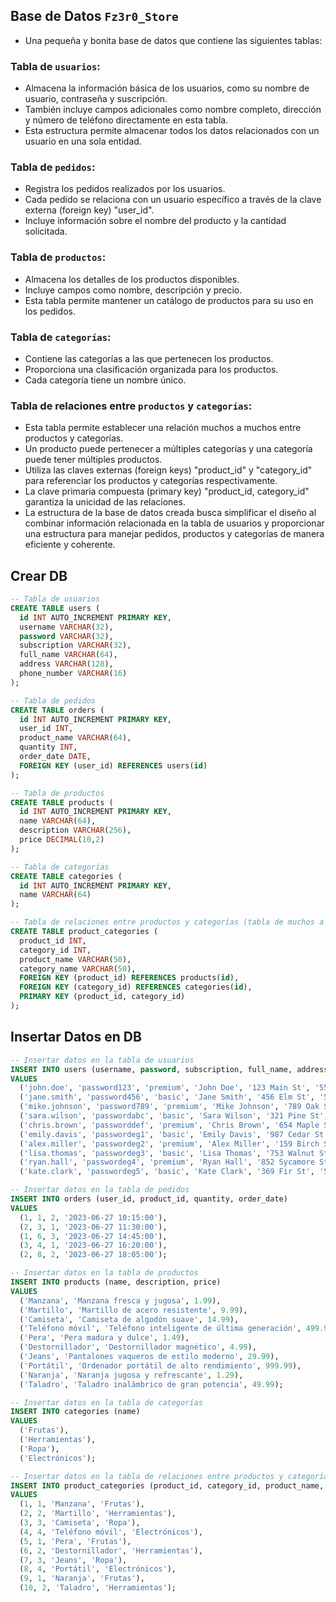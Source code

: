 
## Base de Datos `Fz3r0_Store`

- Una pequeña y bonita base de datos que contiene las siguientes tablas:

### Tabla de `usuarios`:

- Almacena la información básica de los usuarios, como su nombre de usuario, contraseña y suscripción.
- También incluye campos adicionales como nombre completo, dirección y número de teléfono directamente en esta tabla.
- Esta estructura permite almacenar todos los datos relacionados con un usuario en una sola entidad.

### Tabla de `pedidos`:

- Registra los pedidos realizados por los usuarios.
- Cada pedido se relaciona con un usuario específico a través de la clave externa (foreign key) "user_id".
- Incluye información sobre el nombre del producto y la cantidad solicitada.

### Tabla de `productos`:

- Almacena los detalles de los productos disponibles.
- Incluye campos como nombre, descripción y precio.
- Esta tabla permite mantener un catálogo de productos para su uso en los pedidos.

### Tabla de `categorías`:

- Contiene las categorías a las que pertenecen los productos.
- Proporciona una clasificación organizada para los productos.
- Cada categoría tiene un nombre único.

### Tabla de relaciones entre `productos` y `categorías`:

- Esta tabla permite establecer una relación muchos a muchos entre productos y categorías.
- Un producto puede pertenecer a múltiples categorías y una categoría puede tener múltiples productos.
- Utiliza las claves externas (foreign keys) "product_id" y "category_id" para referenciar los productos y categorías respectivamente.
- La clave primaria compuesta (primary key) "product_id, category_id" garantiza la unicidad de las relaciones.
- La estructura de la base de datos creada busca simplificar el diseño al combinar información relacionada en la tabla de usuarios y proporcionar una estructura para manejar pedidos, productos y categorías de manera eficiente y coherente.

## Crear DB

````sql
-- Tabla de usuarios
CREATE TABLE users (
  id INT AUTO_INCREMENT PRIMARY KEY,
  username VARCHAR(32),
  password VARCHAR(32),
  subscription VARCHAR(32),
  full_name VARCHAR(64),
  address VARCHAR(128),
  phone_number VARCHAR(16)
);

-- Tabla de pedidos
CREATE TABLE orders (
  id INT AUTO_INCREMENT PRIMARY KEY,
  user_id INT,
  product_name VARCHAR(64),
  quantity INT,
  order_date DATE,
  FOREIGN KEY (user_id) REFERENCES users(id)
);

-- Tabla de productos
CREATE TABLE products (
  id INT AUTO_INCREMENT PRIMARY KEY,
  name VARCHAR(64),
  description VARCHAR(256),
  price DECIMAL(10,2)
);

-- Tabla de categorías
CREATE TABLE categories (
  id INT AUTO_INCREMENT PRIMARY KEY,
  name VARCHAR(64)
);

-- Tabla de relaciones entre productos y categorías (tabla de muchos a muchos). No era necesario agregar los strings de nombres, pero es para hacerlo más comprensible.
CREATE TABLE product_categories (
  product_id INT,
  category_id INT,
  product_name VARCHAR(50),
  category_name VARCHAR(50),
  FOREIGN KEY (product_id) REFERENCES products(id),
  FOREIGN KEY (category_id) REFERENCES categories(id),
  PRIMARY KEY (product_id, category_id)
);
````

## Insertar Datos en DB

````sql
-- Insertar datos en la tabla de usuarios
INSERT INTO users (username, password, subscription, full_name, address, phone_number)
VALUES
  ('john.doe', 'password123', 'premium', 'John Doe', '123 Main St', '555-1234'),
  ('jane.smith', 'password456', 'basic', 'Jane Smith', '456 Elm St', '555-5678'),
  ('mike.johnson', 'password789', 'premium', 'Mike Johnson', '789 Oak St', '555-9012'),
  ('sara.wilson', 'passwordabc', 'basic', 'Sara Wilson', '321 Pine St', '555-3456'),
  ('chris.brown', 'passworddef', 'premium', 'Chris Brown', '654 Maple St', '555-7890'),
  ('emily.davis', 'passwordeg1', 'basic', 'Emily Davis', '987 Cedar St', '555-2345'),
  ('alex.miller', 'passwordeg2', 'premium', 'Alex Miller', '159 Birch St', '555-6789'),
  ('lisa.thomas', 'passwordeg3', 'basic', 'Lisa Thomas', '753 Walnut St', '555-0123'),
  ('ryan.hall', 'passwordeg4', 'premium', 'Ryan Hall', '852 Sycamore St', '555-4567'),
  ('kate.clark', 'passwordeg5', 'basic', 'Kate Clark', '369 Fir St', '555-8901');

-- Insertar datos en la tabla de pedidos
INSERT INTO orders (user_id, product_id, quantity, order_date)
VALUES
  (1, 1, 2, '2023-06-27 10:15:00'),
  (2, 3, 1, '2023-06-27 11:30:00'),
  (1, 6, 3, '2023-06-27 14:45:00'),
  (3, 4, 1, '2023-06-27 16:20:00'),
  (2, 8, 2, '2023-06-27 18:05:00');

-- Insertar datos en la tabla de productos
INSERT INTO products (name, description, price)
VALUES
  ('Manzana', 'Manzana fresca y jugosa', 1.99),
  ('Martillo', 'Martillo de acero resistente', 9.99),
  ('Camiseta', 'Camiseta de algodón suave', 14.99),
  ('Teléfono móvil', 'Teléfono inteligente de última generación', 499.99),
  ('Pera', 'Pera madura y dulce', 1.49),
  ('Destornillador', 'Destornillador magnético', 4.99),
  ('Jeans', 'Pantalones vaqueros de estilo moderno', 29.99),
  ('Portátil', 'Ordenador portátil de alto rendimiento', 999.99),
  ('Naranja', 'Naranja jugosa y refrescante', 1.29),
  ('Taladro', 'Taladro inalámbrico de gran potencia', 49.99);

-- Insertar datos en la tabla de categorías
INSERT INTO categories (name)
VALUES
  ('Frutas'),
  ('Herramientas'),
  ('Ropa'),
  ('Electrónicos');

-- Insertar datos en la tabla de relaciones entre productos y categorías
INSERT INTO product_categories (product_id, category_id, product_name, category_name)
VALUES
  (1, 1, 'Manzana', 'Frutas'),
  (2, 2, 'Martillo', 'Herramientas'),
  (3, 3, 'Camiseta', 'Ropa'),
  (4, 4, 'Teléfono móvil', 'Electrónicos'),
  (5, 1, 'Pera', 'Frutas'),
  (6, 2, 'Destornillador', 'Herramientas'),
  (7, 3, 'Jeans', 'Ropa'),
  (8, 4, 'Portátil', 'Electrónicos'),
  (9, 1, 'Naranja', 'Frutas'),
  (10, 2, 'Taladro', 'Herramientas');
````
